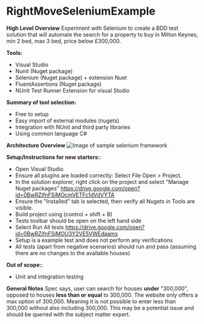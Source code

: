 # RightMoveSeleniumExample


**High Level Overview**
Experiment with Selenium to create a BDD test solution that will automate the search for a property to buy in Milton Keynes, min 2 bed, max 3 bed, price below £300,000.

**Tools:**
* Visual Studio
* Nunit (Nuget package)
* Selenium (Nuget package) + extension Nuet
* FluentAssertions (Nuget package)
* NUnit Test Runner Extension for visual Studio

**Summary of tool selection:**
* Free to setup
* Easy import of external modules (nugets)
* Integration with NUnit and third party libraries
* Using common language C#

**Architecture Overview**
![Image of sample selenium framework](https://docs.google.com/drawings/d/1w0gb6SetfRhTtDKlYOMzC_JozLKDzNnxxvqOandfyNY/pub?w=960&h=720)

**Setup/Instructions for new starters:**:
* Open Visual Studio
* Ensure all plugins are loaded correctly: Select File Open > Project.
* In the solution explorer, right click on the project and select "Manage Nuget packages"
    https://drive.google.com/open?id=0BwRZifnFSiMOcmVETFc1dVdVYTA
* Ensure the "Installed" tab is selected, then verify all Nugets in Tools are visible.
* Build project using (control + shift + B)
* Tests toolbar should be open on the left hand side
* Select Run All tests
    https://drive.google.com/open?id=0BwRZifnFSiMOU3Y2VE5VWEdaams
* Setup is a example test and does not perform any verifications
* All tests (apart from negative scenarios) should run and pass (assuming there are no changes to the available houses)

**Out of scope:**:
* Unit and integration testing

**General Notes**
Spec says, user can search for houses **under** "300,000", opposed to houses **less than or equal** to 300,000. The website only offers a max option of 300,000. Meaning it is not possible to enter less than 300,000 without also including 300,000. This may be a potential issue and should be queried with the subject matter expert.
